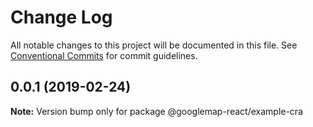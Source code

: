 # Change Log

All notable changes to this project will be documented in this file. See
[Conventional Commits](https://conventionalcommits.org) for commit guidelines.

## 0.0.1 (2019-02-24)

**Note:** Version bump only for package @googlemap-react/example-cra
